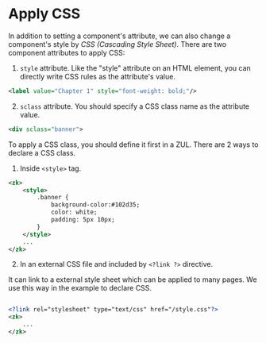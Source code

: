 # Apply CSS

In addition to setting a component's attribute, we can also change a
component's style by *CSS (Cascading Style Sheet)*. There are two
component attributes to apply CSS:

1. `style` attribute. Like the "style" attribute on an HTML element, you can directly write CSS rules as the attribute's value.
```xml
<label value="Chapter 1" style="font-weight: bold;"/>
```
2. `sclass` attribute. You should specify a CSS class name as
the attribute value.
```xml
<div sclass="banner">
```

To apply a CSS class, you should define it first in a ZUL. There
are 2 ways to declare a CSS class.

1. Inside `<style>` tag.
```xml
<zk>
    <style>
        .banner {
            background-color:#102d35;
            color: white;
            padding: 5px 10px;
        }
    </style>
    ...
</zk>
```
2. In an external CSS file and included by `<?link ?>` directive.

It can link to a external style sheet which can be applied to many pages. We use this way in the example to declare CSS.

```xml

<?link rel="stylesheet" type="text/css" href="/style.css"?>
<zk>
    ...
</zk>
```
